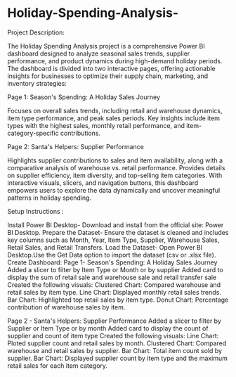 # Holiday-Spending-Analysis- 

Project Description:

The Holiday Spending Analysis project is a comprehensive Power BI dashboard designed to analyze seasonal sales trends, supplier performance, and product dynamics during high-demand holiday periods. The dashboard is divided into two interactive pages, offering actionable insights for businesses to optimize their supply chain, marketing, and inventory strategies:

Page 1: Season's Spending: A Holiday Sales Journey

Focuses on overall sales trends, including retail and warehouse dynamics, item type performance, and peak sales periods.
Key insights include item types with the highest sales, monthly retail performance, and item-category-specific contributions.

Page 2: Santa's Helpers: Supplier Performance

Highlights supplier contributions to sales and item availability, along with a comparative analysis of warehouse vs. retail performance.
Provides details on supplier efficiency, item diversity, and top-selling item categories.
With interactive visuals, slicers, and navigation buttons, this dashboard empowers users to explore the data dynamically and uncover meaningful patterns in holiday spending. 


Setup Instructions :

Install Power BI Desktop- Download and install from the official site: Power BI Desktop.
Prepare the Dataset- Ensure the dataset is cleaned and includes key columns such as Month, Year, Item Type, Supplier, Warehouse Sales, Retail Sales, and Retail Transfers.
Load the Dataset- Open Power BI Desktop.Use the Get Data option to import the dataset (csv or .xlsx file).
Create Dashboard:
Page 1- Season's Spending: A Holiday Sales Journey
Added a slicer to filter by Item Type or Month or by supplier 
Added card to display the sum of retail sale and warehouse sale and retail transfer sale 
Created the following visuals:
Clustered Chart: Compared warehouse and retail sales by item type.
Line Chart: Displayed monthly retail sales trends.
Bar Chart: Highlighted top retail sales by item type.
Donut Chart: Percentage contribution of warehouse sales by item.

Page 2 - Santa's Helpers: Supplier Performance
Added a slicer to filter by Supplier or Item Type or by month 
Added card to display the count of supplier and count of item type 
Created the following visuals:
Line Chart: Ploted supplier count and retail sales by month.
Clustered Chart: Compared warehouse and retail sales by supplier.
Bar Chart: Total item count sold by supplier.
Bar Chart: Displayed supplier count by item type and the maximum retail sales for each item category.
